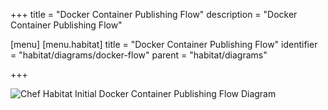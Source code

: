 +++
title = "Docker Container Publishing Flow"
description = "Docker Container Publishing Flow"

[menu]
  [menu.habitat]
    title = "Docker Container Publishing Flow"
    identifier = "habitat/diagrams/docker-flow"
    parent = "habitat/diagrams"

+++

![Chef Habitat Initial Docker Container Publishing Flow Diagram](/images/habitat/habitat-initial-docker-container-publishing-flow.png)
